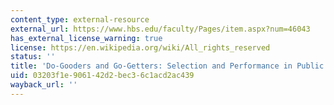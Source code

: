 ```yaml
---
content_type: external-resource
external_url: https://www.hbs.edu/faculty/Pages/item.aspx?num=46043
has_external_license_warning: true
license: https://en.wikipedia.org/wiki/All_rights_reserved
status: ''
title: 'Do-Gooders and Go-Getters: Selection and Performance in Public Service Delivery'
uid: 03203f1e-9061-42d2-bec3-6c1acd2ac439
wayback_url: ''
---
```

